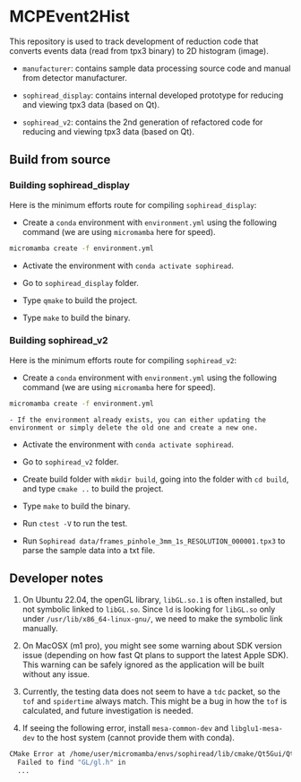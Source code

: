 # MCPEvent2Hist

This repository is used to track development of reduction code that converts events data (read from tpx3 binary) to 2D histogram (image).

- `manufacturer`: contains sample data processing source code and manual from detector manufacturer.

- `sophiread_display`: contains internal developed prototype for reducing and viewing tpx3 data (based on Qt).

- `sophiread_v2`: contains the 2nd generation of refactored code for reducing and viewing tpx3 data (based on Qt).

## Build from source

### Building sophiread_display

Here is the minimum efforts route for compiling `sophiread_display`:

- Create a `conda` environment with `environment.yml` using the following command (we are using `micromamba` here for speed).

```bash
micromamba create -f environment.yml
```

- Activate the environment with `conda activate sophiread`.

- Go to `sophiread_display` folder.

- Type `qmake` to build the project.

- Type `make` to build the binary.


### Building sophiread_v2

Here is the minimum efforts route for compiling `sophiread_v2`:

- Create a `conda` environment with `environment.yml` using the following command (we are using `micromamba` here for speed).

```bash
micromamba create -f environment.yml
```

    - If the environment already exists, you can either updating the environment or simply delete the old one and create a new one.

- Activate the environment with `conda activate sophiread`.

- Go to `sophiread_v2` folder.

- Create build folder with `mkdir build`, going into the folder with `cd build`, and type `cmake ..` to build the project.

- Type `make` to build the binary.

- Run `ctest -V` to run the test.

- Run `Sophiread data/frames_pinhole_3mm_1s_RESOLUTION_000001.tpx3` to parse the sample data into a txt file.

## Developer notes

1. On Ubuntu 22.04, the openGL library, `libGL.so.1` is often installed, but not symbolic linked to `libGL.so`. Since `ld` is looking for `libGL.so` only under `/usr/lib/x86_64-linux-gnu/`, we need to make the symbolic link manually.

2. On MacOSX (m1 pro), you might see some warning about SDK version issue (depending on how fast Qt plans to support the latest Apple SDK). This warning can be safely ignored as the application will be built without any issue.

3. Currently, the testing data does not seem to have a `tdc` packet, so the `tof` and `spidertime` always match.  This might be a bug in how the `tof` is calculated, and future investigation is needed.

4. If seeing the following error, install `mesa-common-dev` and `libglu1-mesa-dev` to the host system (cannot provide them with conda).

```bash
CMake Error at /home/user/micromamba/envs/sophiread/lib/cmake/Qt5Gui/Qt5GuiConfigExtras.cmake:9 (message):
  Failed to find "GL/gl.h" in
  ...
```
